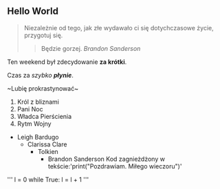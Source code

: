 ## Hello World 

>Niezależnie od tego, jak złe wydawało ci się dotychczasowe życie, przygotuj się.
>>Będzie gorzej.
                                  *Brandon Sanderson*

Ten weekend był zdecydowanie **za krótki**.

Czas za *szybko* ***płynie***.

~Lubię prokrastynować~

1. Król z bliznami
2. Pani Noc
3. Władca Pierścienia
4. Rytm Wojny

- Leigh Bardugo
	- Clarissa Clare
		- Tolkien
			- Brandon Sanderson
Kod zagnieżdżony w tekście:'print("Pozdrawiam. Miłego wieczoru")'
		
'''
l = 0
while True:
	l = l + 1
'''


